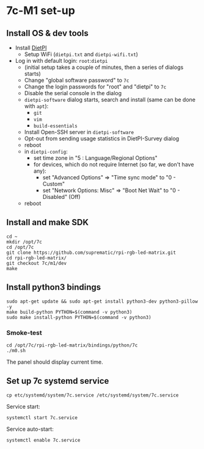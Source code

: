 # 7c-M1 set-up

## Install OS & dev tools

- Install [DietPI](https://dietpi.com/docs/install/)
    - Setup WiFi (`dietpi.txt` and `dietpi-wifi.txt`)    
- Log in with default login: `root`:`dietpi`
  - (initial setup takes a couple of minutes, then a series of dialogs starts)  
  - Change "global software password" to `7c`
  - Change the login passwords for "root" and "dietpi" to `7c`
  - Disable the serial console in the dialog
  - `dietpi-software` dialog starts, search and install (same can be done with `apt`):
    - `git`
    - `vim`
    - `build-essentials`
  - Install Open-SSH server in `dietpi-software`
  - Opt-out from sending usage statistics in DietPI-Survey dialog
  - reboot
  - in `dietpi-config`:    
    - set time zone in "5 : Language/Regional Options"
    - for devices, which do not require Internet (so far, we don't have any):
        - set "Advanced Options" => "Time sync mode" to "0 - Custom"
        - set "Network Options: Misc" => "Boot Net Wait" to "0 - Disabled" (Off)    
  - reboot    
    
## Install and make SDK

```shell
cd ~
mkdir /opt/7c
cd /opt/7c
git clone https://github.com/suprematic/rpi-rgb-led-matrix.git
cd rpi-rgb-led-matrix/
git checkout 7c/m1/dev
make
```

## Install python3 bindings

```shell
sudo apt-get update && sudo apt-get install python3-dev python3-pillow -y
make build-python PYTHON=$(command -v python3)
sudo make install-python PYTHON=$(command -v python3)
```


### Smoke-test

```shell
cd /opt/7c/rpi-rgb-led-matrix/bindings/python/7c
./m0.sh
```

The panel should display current time.

## Set up 7c systemd service

```shell
cp etc/systemd/system/7c.service /etc/systemd/system/7c.service
```

Service start:
```shell
systemctl start 7c.service
```

Service auto-start:
```shell
systemctl enable 7c.service
```